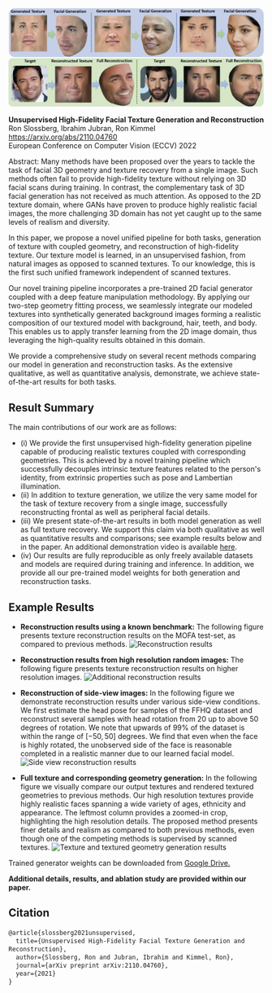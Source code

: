 ![Teaser image](./paperImages/teaser_new.png)

**Unsupervised High-Fidelity Facial Texture Generation and Reconstruction**<br>
Ron Slossberg, Ibrahim Jubran, Ron Kimmel<br>
https://arxiv.org/abs/2110.04760<br>
European Conference on Computer Vision (ECCV) 2022 <br>

Abstract: Many methods have been proposed over the years to tackle the task of facial 3D geometry and texture recovery from a single image.
Such methods often fail to provide high-fidelity texture without relying on 3D facial scans during training.
In contrast, the complementary task of 3D facial generation has not received as much attention.
As opposed to the 2D texture domain, where GANs have proven to produce highly realistic facial images, the more challenging 3D domain has not yet caught up to the same levels of realism and diversity.

In this paper, we propose a novel unified pipeline for both tasks, generation of texture with coupled geometry, and reconstruction of high-fidelity texture. Our texture model is learned, in an unsupervised fashion, from natural images as opposed to scanned textures.
To our knowledge, this is the first such unified framework independent of scanned textures.

Our novel training pipeline incorporates a pre-trained 2D facial generator coupled with a deep feature manipulation methodology.
By applying our two-step geometry fitting process, we seamlessly integrate our modeled textures into synthetically generated background images forming a realistic composition of our textured model with background, hair, teeth, and body.
This enables us to apply transfer learning from the 2D image domain, thus leveraging the high-quality results obtained in this domain.

We provide a comprehensive study on several recent methods comparing our model in generation and reconstruction tasks.
As the extensive qualitative, as well as quantitative analysis, demonstrate, we achieve state-of-the-art results for both tasks.


## Result Summary

The main contributions of our work are as follows:
* (i) We provide the first unsupervised high-fidelity generation pipeline capable of producing realistic textures coupled with corresponding geometries.
This is achieved by a novel training pipeline which successfully decouples intrinsic texture features related to the person's identity, from extrinsic properties such as pose and Lambertian illumination.
* (ii) In addition to texture generation, we utilize the very same model for the task of texture recovery from a single image, successfully reconstructing frontal as well as peripheral facial details.
* (iii) We present state-of-the-art results in both model generation as well as full texture recovery.
We support this claim via both qualitative as well as quantitative results and comparisons; see example results below and in the paper. An additional demonstration video is available [here](https://youtu.be/sm8xWxvAL9s}{https://youtu.be/sm8xWxvAL9s).
* (iv) Our results are fully reproducible as only freely available datasets and models are required during training and inference. In addition, we provide all our pre-trained model weights for both generation and reconstruction tasks.

## Example Results

* **Reconstruction results using a known benchmark:** The following figure presents texture reconstruction results on the MOFA test-set, as compared to previous methods.
![Reconstruction results](./paperImages/reconstruction_results.png)

* **Reconstruction results from high resolution random images:** The following figure presents texture reconstruction results on higher resolution images.
![Additional reconstruction results](./paperImages/reconstruction_results_high_res.png)

* **Reconstruction of side-view images:** In the following figure we demonstrate reconstruction results under various side-view conditions. We first estimate the head pose for samples of the FFHQ dataset and reconstruct several samples with head rotation from $20$ up to above $50$ degrees of rotation. We note that upwards of $99\%$ of the dataset is within the range of $[-50,50]$ degrees. We find that even when the face is highly rotated, the unobserved side of the face is reasonable completed in a realistic manner due to our learned facial model.
![Side view reconstruction results](./paperImages/sideview_exp.png)

* **Full texture and corresponding geometry generation:** In the following figure we visually compare our output textures and rendered textured geometries to previous methods. Our high resolution textures provide highly realistic faces spanning a wide variety of ages, ethnicity and appearance.
The leftmost column provides a zoomed-in crop, highlighting the high resolution details.
The proposed method presents finer details and realism as compared to both previous methods, even though one of the competing methods is supervised by scanned textures.
![Texture and textured geometry generation results](./paperImages/gen_results.png)

Trained generator weights can be downloaded from [Google Drive.](https://drive.google.com/file/d/1ImhegcP622fVOBteNeeq9B9Li_qYpAjZ/view?usp=sharing)

**Additional details, results, and ablation study are provided within our paper.**

## Citation

```
@article{slossberg2021unsupervised,
  title={Unsupervised High-Fidelity Facial Texture Generation and Reconstruction},
  author={Slossberg, Ron and Jubran, Ibrahim and Kimmel, Ron},
  journal={arXiv preprint arXiv:2110.04760},
  year={2021}
}
